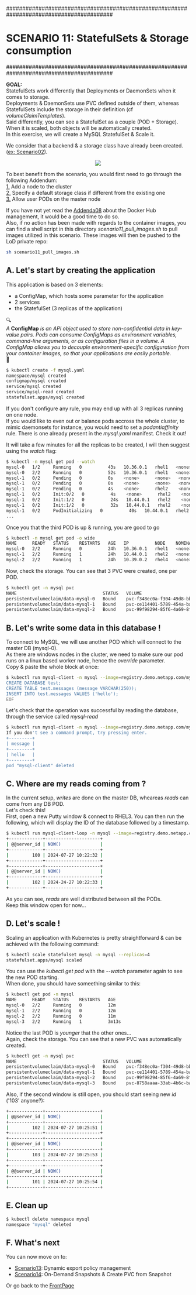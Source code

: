 #########################################################################################
# SCENARIO 11: StatefulSets & Storage consumption
#########################################################################################

**GOAL:**  
StatefulSets work differently that Deployments or DaemonSets when it comes to storage.  
Deployments & DaemonSets use PVC defined outside of them, whereas StatefulSets include the storage in their definition (cf _volumeClaimTemplates_).  
Said differently, you can see a StatefulSet as a couple (POD + Storage). When it is scaled, both objects will be automatically created.  
In this exercise, we will create a MySQL StatefulSet & Scale it.  

We consider that a backend & a storage class have already been created. ([ex: Scenario02](../Scenario02)).  

<p align="center"><img src="Images/scenario11.jpg"></p>

To best benefit from the scenario, you would first need to go through the following Addendum:  
[1.](../../Addendum/Addenda01) Add a node to the cluster  
[2.](../../Addendum/Addenda02) Specify a default storage class if different from the existing one  
[3.](../../Addendum/Addenda03) Allow user PODs on the master node  

If you have not yet read the [Addenda08](../../Addendum/Addenda08) about the Docker Hub management, it would be a good time to do so.  
Also, if no action has been made with regards to the container images, you can find a shell script in this directory *scenario11_pull_images.sh* to pull images utilized in this scenario. These images will then be pushed to the LoD private repo:  
```bash
sh scenario11_pull_images.sh
```

## A. Let's start by creating the application

This application is based on 3 elements:  
- a ConfigMap, which hosts some parameter for the application
- 2 services
- the StatefulSet (3 replicas of the application)

:mag:  
*A* **ConfigMap** *is an API object used to store non-confidential data in key-value pairs. Pods can consume ConfigMaps as environment variables, command-line arguments, or as configuration files in a volume. A ConfigMap allows you to decouple environment-specific configuration from your container images, so that your applications are easily portable.*  
:mag_right:  

```bash
$ kubectl create -f mysql.yaml
namespace/mysql created
configmap/mysql created
service/mysql created
service/mysql-read created
statefulset.apps/mysql created
```

If you don't configure any rule, you may end up with all 3 replicas running on one node.  
If you would like to even out or balance pods accross the whole cluster, to mimic daemonsets for instance, you would need to set a _podantiaffinity_ rule. There is one already present in the _mysql.yaml_ manifest. Check it out!  

It will take a few minutes for all the replicas to be created, I will then suggest using the _watch_ flag:  
```bash
$ kubectl -n mysql get pod --watch
mysql-0   1/2     Running   0          43s   10.36.0.1   rhel1   <none>           <none>
mysql-0   2/2     Running   0          52s   10.36.0.1   rhel1   <none>           <none>
mysql-1   0/2     Pending   0          0s    <none>      <none>   <none>           <none>
mysql-1   0/2     Pending   0          0s    <none>      <none>   <none>           <none>
mysql-1   0/2     Pending   0          4s    <none>      rhel2    <none>           <none>
mysql-1   0/2     Init:0/2   0          4s    <none>      rhel2    <none>           <none>
mysql-1   0/2     Init:1/2   0          24s   10.44.0.1   rhel2    <none>           <none>
mysql-1   0/2     Init:1/2   0          32s   10.44.0.1   rhel2    <none>           <none>
mysql-1   0/2     PodInitializing   0          40s   10.44.0.1   rhel2    <none>           <none>
...
```

Once you that the third POD is up & running, you are good to go  
```bash
$ kubectl -n mysql get pod -o wide
NAME      READY   STATUS    RESTARTS   AGE   IP          NODE    NOMINATED NODE   READINESS GATES
mysql-0   2/2     Running   0          24h   10.36.0.1   rhel1   <none>           <none>
mysql-1   2/2     Running   1          24h   10.44.0.1   rhel2   <none>           <none>
mysql-2   2/2     Running   1          24h   10.39.0.2   rhel4   <none>           <none>
```

Now, check the storage. You can see that 3 PVC were created, one per POD.  
```bash
$ kubectl get -n mysql pvc
NAME                                 STATUS   VOLUME                                     CAPACITY   ACCESS MODES   STORAGECLASS        AGE
persistentvolumeclaim/data-mysql-0   Bound    pvc-f348ec0a-f304-49d8-bbaf-5a85685a6194   10Gi       RWO            storage-class-nfs   5m
persistentvolumeclaim/data-mysql-1   Bound    pvc-ce114401-5789-454a-ba1c-eb5453fbe026   10Gi       RWO            storage-class-nfs   5m
persistentvolumeclaim/data-mysql-2   Bound    pvc-99f98294-85f6-4a69-8f50-eb454ed00868   10Gi       RWO            storage-class-nfs   4m
```

## B. Let's write some data in this database !

To connect to MySQL, we will use another POD which will connect to the master DB (mysql-0).  
As there are windows nodes in the cluster, we need to make sure our pod runs on a linux based worker node, hence the _override_ parameter.  
Copy & paste the whole block at once:  
```bash
$ kubectl run mysql-client -n mysql --image=registry.demo.netapp.com/mysql:5.7.30 -i --rm --restart=Never --overrides='{"apiVersion":"v1","spec":{"nodeSelector":{ "kubernetes.io/os":"linux"}}}' -- mysql -h mysql-0.mysql <<EOF
CREATE DATABASE test;
CREATE TABLE test.messages (message VARCHAR(250));
INSERT INTO test.messages VALUES ('hello');
EOF
```

Let's check that the operation was successful by reading the database, through the service called _mysql-read_  
```bash
$ kubectl run mysql-client -n mysql --image=registry.demo.netapp.com/mysql:5.7.30 -i -t --rm --restart=Never --overrides='{"apiVersion":"v1","spec":{"nodeSelector":{ "kubernetes.io/os":"linux"}}}' -- mysql -h mysql-read -e "SELECT * FROM test.messages"
If you don't see a command prompt, try pressing enter.
+---------+
| message |
+---------+
| hello   |
+---------+
pod "mysql-client" deleted
```

## C. Where are my reads coming from ?

In the current setup, _writes_ are done on the master DB, wheareas _reads_ can come from any DB POD.  
Let's check this!  
First, open a new Putty window & connect to RHEL3. You can then run the following, which will display the ID of the database followed by a timestamp.  
```bash
$ kubectl run mysql-client-loop -n mysql --image=registry.demo.netapp.com/mysql:5.7.30 -i -t --rm --restart=Never --overrides='{"apiVersion":"v1","spec":{"nodeSelector":{ "kubernetes.io/os":"linux"}}}' -- bash -ic "while sleep 1; do mysql -h mysql-read -e 'SELECT @@server_id,NOW()'; done"
+-------------+---------------------+
| @@server_id | NOW()               |
+-------------+---------------------+
|         100 | 2024-07-27 10:22:32 |
+-------------+---------------------+
+-------------+---------------------+
| @@server_id | NOW()               |
+-------------+---------------------+
|         102 | 2024-24-27 10:22:33 |
+-------------+---------------------+
```

As you can see, _reads_ are well distributed between all the PODs.  
Keep this window open for now...

## D. Let's scale !

Scaling an application with Kubernetes is pretty straightforward & can be achieved with the following command:  
```bash
$ kubectl scale statefulset mysql -n mysql --replicas=4
statefulset.apps/mysql scaled
```

You can use the _kubectl get pod_ with the _--watch_ parameter again to see the new POD starting.  
When done, you should have someething similar to this:  
```bash
$ kubectl get pod -n mysql
NAME      READY   STATUS    RESTARTS   AGE
mysql-0   2/2     Running   0          12m
mysql-1   2/2     Running   0          12m
mysql-2   2/2     Running   0          11m
mysql-3   2/2     Running   1          3m13s
```

Notice the last POD is _younger_ that the other ones...  
Again, check the storage. You can see that a new PVC was automatically created.  
```bash
$ kubectl get -n mysql pvc
NAME                                 STATUS   VOLUME                                     CAPACITY   ACCESS MODES   STORAGECLASS        AGE
persistentvolumeclaim/data-mysql-0   Bound    pvc-f348ec0a-f304-49d8-bbaf-5a85685a6194   10Gi       RWO            storage-class-nfs   15m
persistentvolumeclaim/data-mysql-1   Bound    pvc-ce114401-5789-454a-ba1c-eb5453fbe026   10Gi       RWO            storage-class-nfs   15m
persistentvolumeclaim/data-mysql-2   Bound    pvc-99f98294-85f6-4a69-8f50-eb454ed00868   10Gi       RWO            storage-class-nfs   14m
persistentvolumeclaim/data-mysql-3   Bound    pvc-8758aaaa-33ab-4b6c-ba42-874ce6028a49   10Gi       RWO            storage-class-nfs   6m18s
```

Also, if the second window is still open, you should start seeing new _id_ ('103' anyone?):  
```bash
+-------------+---------------------+
| @@server_id | NOW()               |
+-------------+---------------------+
|         102 | 2024-07-27 10:25:51 |
+-------------+---------------------+
+-------------+---------------------+
| @@server_id | NOW()               |
+-------------+---------------------+
|         103 | 2024-07-27 10:25:53 |
+-------------+---------------------+
+-------------+---------------------+
| @@server_id | NOW()               |
+-------------+---------------------+
|         101 | 2024-07-27 10:25:54 |
+-------------+---------------------+
```

## E. Clean up

```bash
$ kubectl delete namespace mysql
namespace "mysql" deleted
```

## F. What's next

You can now move on to:  
- [Scenario13](../Scenario13): Dynamic export policy management  
- [Scenario14](../Scenario14): On-Demand Snapshots & Create PVC from Snapshot  

Or go back to the [FrontPage](https://github.com/YvosOnTheHub/LabNetApp)
